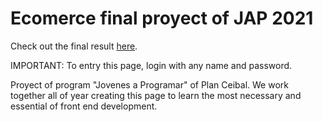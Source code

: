 <h1>Ecomerce final proyect of JAP 2021</h1>

Check out the final result [here](https://axelcola.github.io/JAP/).

IMPORTANT: To entry this page, login with any name and password.

Proyect of program "Jovenes a Programar" of Plan Ceibal.
We work together all of year creating this page to learn the most necessary and essential of front end development.


